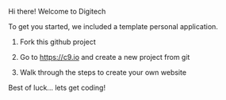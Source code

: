 Hi there! Welcome to Digitech

To get you started, we included a template personal application.

1) Fork this github project

2) Go to https://c9.io and create a new project from git

3) Walk through the steps to create your own website

Best of luck... lets get coding!

